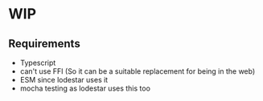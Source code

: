 # WIP

## Requirements

- Typescript
- can't use FFI (So it can be a suitable replacement for being in the web)
- ESM since lodestar uses it
- mocha testing as lodestar uses this too
